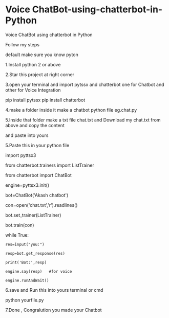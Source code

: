 # Voice ChatBot-using-chatterbot-in-Python

Voice ChatBot using chatterbot in Python

Follow my steps

default make sure you know pyton

1.Install python 2 or above
 
2.Star this project at right corner

3.open your terminal and import pytssx and chatterbot one for Chatbot and other for Voice Integration

pip install pytssx
pip install chatterbot

4.make a folder inside it make a chatbot python file eg.chat.py 

5.Inside that folder make a txt file chat.txt  and Download my chat.txt from above and copy the content 

and paste into yours

5.Paste this in your python file


import pyttsx3

from chatterbot.trainers import ListTrainer

from chatterbot import ChatBot

engine=pyttsx3.init()

bot=ChatBot('Akash chatbot')

con=open('chat.txt','r').readlines()

bot.set_trainer(ListTrainer)

bot.train(con)

while True:

    res=input("you:")
    
    resp=bot.get_response(res)
    
    print('Bot:',resp)
    
    engine.say(resp)   #for voice
    
    engine.runAndWait()
    
    
    

6.save and Run this into yours terminal  or cmd


python yourfile.py

7.Done , Congralution  you made your Chatbot

